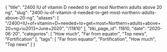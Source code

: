 {
    "title": "2400 IU of vitamin D needed to get most Northern adults above 20 ng",
    "slug": "2400-iu-of-vitamin-d-needed-to-get-most-northern-adults-above-20-ng",
    "aliases": [
        "/2400+IU+of+vitamin+D+needed+to+get+most+Northern+adults+above+20+ng+\u2013+June+2020",
        "/11810"
    ],
    "tiki_page_id": 11810,
    "date": "2020-06-20",
    "categories": [
        "How much",
        "Far from equator",
        "Top news",
        "Fortification"
    ],
    "tags": [
        "Far from equator",
        "Fortification",
        "How much",
        "Top news"
    ]
}